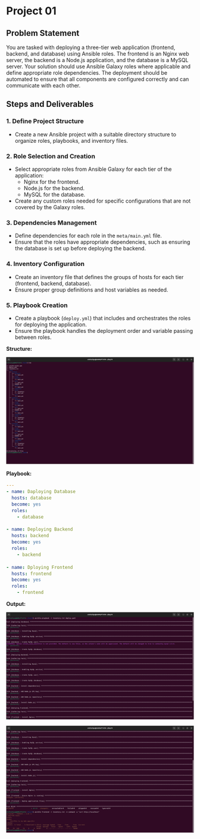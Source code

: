 # Project 01

## Problem Statement

You are tasked with deploying a three-tier web application (frontend, backend, and database) using Ansible roles. The frontend is an Nginx web server, the backend is a Node.js application, and the database is a MySQL server. Your solution should use Ansible Galaxy roles where applicable and define appropriate role dependencies. The deployment should be automated to ensure that all components are configured correctly and can communicate with each other.

## Steps and Deliverables

### 1. Define Project Structure
- Create a new Ansible project with a suitable directory structure to organize roles, playbooks, and inventory files.

### 2. Role Selection and Creation
- Select appropriate roles from Ansible Galaxy for each tier of the application:
  - Nginx for the frontend.
  - Node.js for the backend.
  - MySQL for the database.
- Create any custom roles needed for specific configurations that are not covered by the Galaxy roles.

### 3. Dependencies Management
- Define dependencies for each role in the `meta/main.yml` file.
- Ensure that the roles have appropriate dependencies, such as ensuring the database is set up before deploying the backend.

### 4. Inventory Configuration
- Create an inventory file that defines the groups of hosts for each tier (frontend, backend, database).
- Ensure proper group definitions and host variables as needed.

### 5. Playbook Creation
- Create a playbook (`deploy.yml`) that includes and orchestrates the roles for deploying the application.
- Ensure the playbook handles the deployment order and variable passing between roles.

**Structure:**

![alt text](image.png)

**Playbook:**
```yaml 
---
- name: Daploying Database
  hosts: database
  become: yes
  roles:
    - database

- name: Deploying Backend
  hosts: backend
  become: yes
  roles:
    - backend

- name: Dploying Frontend
  hosts: frontend
  become: yes
  roles:
    - frontend
```

**Output:**

![alt text](image-1.png)

![alt text](image-2.png)